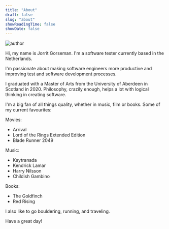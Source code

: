 ```yaml
---
title: "About"
draft: false
slug: "about"
showReadingTime: false
showDate: false
---
```


![author](/img/author.jpg)

Hi, my name is Jorrit Gorseman. I'm a software tester currently based in the Netherlands.

I'm passionate about making software engineers more productive and improving test and software development processes.

I graduated with a Master of Arts from the University of Aberdeen in Scotland in 2020. Philosophy, crazily enough, helps a lot with logical thinking in creating software.

I'm a big fan of all things quality, whether in music, film or books. Some of my current favourites:

Movies:

- Arrival
- Lord of the Rings Extended Edition
- Blade Runner 2049

Music:

- Kaytranada
- Kendrick Lamar
- Harry Nilsson
- Childish Gambino

Books:

- The Goldfinch
- Red Rising

I also like to go bouldering, running, and traveling.

Have a great day!
